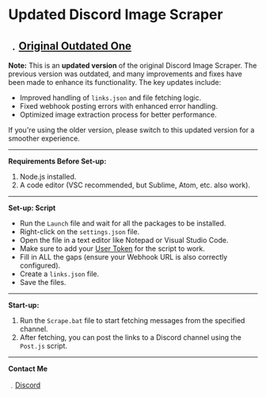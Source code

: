 # Updated Discord Image Scraper
﹒[Original Outdated One](https://github.com/17teen/Discord-Image-Scraper)  
----------
**Note:** This is an **updated version** of the original Discord Image Scraper. The previous version was outdated, and many improvements and fixes have been made to enhance its functionality. The key updates include:

- Improved handling of `links.json` and file fetching logic.
- Fixed webhook posting errors with enhanced error handling.
- Optimized image extraction process for better performance.

If you're using the older version, please switch to this updated version for a smoother experience.

----------
**Requirements Before Set-up:**

1. Node.js installed.
2. A code editor (VSC recommended, but Sublime, Atom, etc. also work).

----------
**Set-up: Script**

- Run the `Launch` file and wait for all the packages to be installed.
- Right-click on the `settings.json` file.
- Open the file in a text editor like Notepad or Visual Studio Code.
- Make sure to add your [User Token](https://www.youtube.com/watch?v=YEgFvgg7ZPI) for the script to work.
- Fill in ALL the gaps (ensure your Webhook URL is also correctly configured).
- Create a `links.json` file.
- Save the files.

----------
**Start-up:**

1. Run the `Scrape.bat` file to start fetching messages from the specified channel.
2. After fetching, you can post the links to a Discord channel using the `Post.js` script.

----------
**Contact Me**

﹒[Discord](https://discord.com/users/1081383641420136479)  
